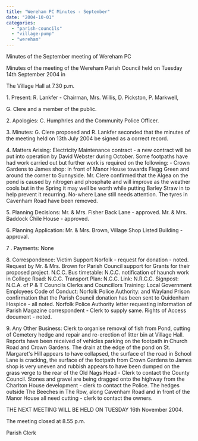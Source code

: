 ```yaml
---
title: "Wereham PC Minutes - September"
date: "2004-10-01"
categories: 
  - "parish-councils"
  - "village-pump"
  - "wereham"
---
```


Minutes of the September meeting of Wereham PC

Minutes of the meeting of the Wereham Parish Council held on Tuesday 14th September 2004 in

The Village Hall at 7.30 p.m.

1\. Present: R. Lankfer - Chairman, Mrs. Willis, D. Pickston, P. Markwell,

G. Clere and a member of the public.

2\. Apologies: C. Humphries and the Community Police Officer.

3\. Minutes: G. Clere proposed and R. Lankfer seconded that the minutes of the meeting held on 13th July 2004 be signed as a correct record.

4\. Matters Arising: Electricity Maintenance contract - a new contract will be put into operation by David Webster during October. Some footpaths have had work carried out but further work is required on the following: - Crown Gardens to James shop: in front of Manor House towards Flegg Green and around the corner to Sunnyside. Mr. Clere confirmed that the Algea on the pond is caused by nitrogen and phosphate and will improve as the weather cools but in the Spring it may well be worth while putting Barley Straw in to help prevent it recurring. No-where Lane still needs attention. The tyres in Cavenham Road have been removed.

5\. Planning Decisions: Mr. & Mrs. Fisher Back Lane - approved. Mr. & Mrs. Baddock Chile House - approved.

6\. Planning Application: Mr. & Mrs. Brown, Village Shop Listed Building - approval.

7 . Payments: None

8\. Correspondence: Victim Support Norfolk - request for donation - noted. Request by Mr. & Mrs. Brown for Parish Council support for Grants for their proposed project. N.C.C. Bus timetable: N.C.C. notification of haunch work in College Road: N.C.C. Transport Plan: N.C.C. Link: N.R.C.C. Signpost: N.C.A. of P & T Councils Clerks and Councillors Training: Local Government Employees Code of Conduct: Norfolk Police Authority: and Wayland Prison confirmation that the Parish Council donation has been sent to Quidenham Hospice - all noted. Norfolk Police Authority letter requesting information of Parish Magazine correspondent - Clerk to supply same. Rights of Access document - noted.

9\. Any Other Business: Clerk to organise removal of fish from Pond, cutting of Cemetery hedge and repair and re-erection of litter bin at Village Hall. Reports have been received of vehicles parking on the footpath in Church Road and Crown Gardens. The drain at the edge of the pond on St. Margaret's Hill appears to have collapsed, the surface of the road in School Lane is cracking, the surface of the footpath from Crown Gardens to James shop is very uneven and rubbish appears to have been dumped on the grass verge to the rear of the Old Nags Head - Clerk to contact the County Council. Stones and gravel are being dragged onto the highway from the Charlton House development - clerk to contact the Police. The hedges outside The Beeches in The Row, along Cavenham Road and in front of the Manor House all need cutting - clerk to contact the owners.

THE NEXT MEETING WILL BE HELD ON TUESDAY 16th November 2004.

The meeting closed at 8.55 p.m.

Parish Clerk
